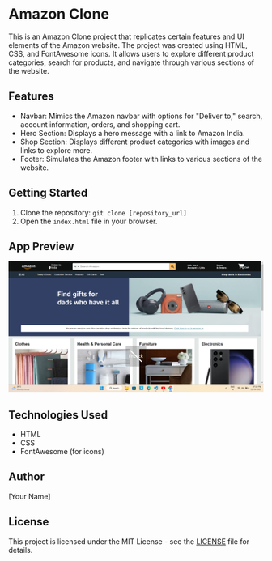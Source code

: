 # Amazon Clone

This is an Amazon Clone project that replicates certain features and UI elements of the Amazon website. The project was created using HTML, CSS, and FontAwesome icons. It allows users to explore different product categories, search for products, and navigate through various sections of the website.

## Features

- Navbar: Mimics the Amazon navbar with options for "Deliver to," search, account information, orders, and shopping cart.
- Hero Section: Displays a hero message with a link to Amazon India.
- Shop Section: Displays different product categories with images and links to explore more.
- Footer: Simulates the Amazon footer with links to various sections of the website.

## Getting Started

1. Clone the repository: `git clone [repository_url]`
2. Open the `index.html` file in your browser.

## App Preview

![Amazon Clone Preview](app-preview.png)

## Technologies Used

- HTML
- CSS
- FontAwesome (for icons)

## Author

[Your Name]

## License

This project is licensed under the MIT License - see the [LICENSE](LICENSE) file for details.
